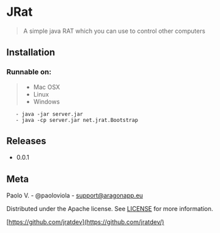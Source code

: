 # JRat
> A simple java RAT which you can use to control other computers

## Installation

### Runnable on:
>  - Mac OSX
>  - Linux
>  - Windows

```
   - java -jar server.jar
   - java -cp server.jar net.jrat.Bootstrap
```

## Releases

* 0.0.1

## Meta 

Paolo V. - @paoloviola - support@aragonapp.eu

Distributed under the Apache license. See [LICENSE](https://www.apache.org/licenses/LICENSE-2.0) for more information.

[https://github.com/jratdev](https://github.com/jratdev/)
